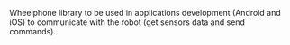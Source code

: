 Wheelphone library to be used in applications development (Android and iOS) to communicate with the robot (get sensors data and send commands).